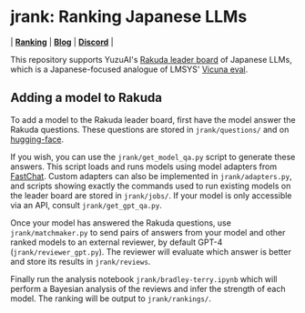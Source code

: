 # jrank: Ranking Japanese LLMs

| [**Ranking**](https://yuzuai.jp/benchmark) |
[**Blog**](https://yuzuai.jp/blog/rakuda) |
[**Discord**](https://discord.com/invite/bHB9e2rq2r) |

This repository supports YuzuAI's [Rakuda leader board](https://yuzuai.jp/benchmark) of Japanese LLMs, which is a Japanese-focused analogue of LMSYS' [Vicuna eval](https://lmsys.org/vicuna_eval/).

## Adding a model to Rakuda

To add a model to the Rakuda leader board, first have the model answer the Rakuda questions. These questions are stored in `jrank/questions/` and on [hugging-face](https://huggingface.co/datasets/yuzuai/rakuda-questions).

If you wish, you can use the `jrank/get_model_qa.py` script to generate these answers. This script loads and runs models using model adapters from [FastChat](https://github.com/lm-sys/FastChat). Custom adapters can also be implemented in `jrank/adapters.py`, and scripts showing exactly the commands used to run existing models on the leader board are stored in `jrank/jobs/`. If your model is only accessible via an API, consult `jrank/get_gpt_qa.py`.

Once your model has answered the Rakuda questions, use `jrank/matchmaker.py` to send pairs of answers from your model and other ranked models to an external reviewer, by default GPT-4 (`jrank/reviewer_gpt.py`). The reviewer will evaluate which answer is better and store its results in `jrank/reviews`.

Finally run the analysis notebook `jrank/bradley-terry.ipynb` which will perform a Bayesian analysis of the reviews and infer the strength of each model. The ranking will be output to `jrank/rankings/`.
